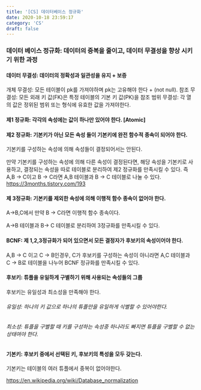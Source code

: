 ```yaml
---
title: '[CS] 데이터베이스 정규화' 
date: 2020-10-18 23:59:17
category: 'CS'
draft: false
---
```



### 데이터 베이스 정규화: 데이터의 중복을 줄이고, 데이터 무결성을 향상 시키기 위한 과정

#### 데이터 무결성: 데이터의 정확성과 일관성을 유지 + 보증
개체 무결성: 모든 테이블이 pk를 가져야하며 pk는 고유해야 한다 + (not null).
참조 무결성: 모든 외래 키 값(FK)은 특정 테이블의 기본 키 값(PK)을 참조
범위 무결성: 각 열의 값은 정위된 범위 또는 형식에 유효한 값을 가져야한다.

#### 제1 정규화: 각각의 속성에는 값이 하나만 있어야 한다. [Atomic]
#### 제2 정규화: 기본키가 아닌 모든 속성 들이 기본키에 완전 함수적 종속이 되어야 한다.
기본키를 구성하는 속성에 의해 속성들이 결정되어서는 안된다.

만약 기본키를 구성하는 속성에 의해 다른 속성이 결정된다면, 해당 속성을 기본키로 사용하고, 결정되는 속성을 따로 테이블로 분리하여 제2 정규화를 만족시킬 수 있다.
즉 A,B -> C이고 B -> C라면 A,B 테이블과 B -> C 테이블로 나눌 수 있다.
https://3months.tistory.com/193

#### 제 3정규화: 기본키를 제외한 속성에 의해 이행적 함수 종속이 없어야 한다.
A->B,C에서 만약 B -> C라면 이행적 함수 종속이다.

A->B 테이블과 B-> C 테이블로 분리하여 3정규화를 만족시킬 수 있다.

#### BCNF: 제 1,2,3정규화가 되어 있으면서 모든 결정자가 후보키의 속성이어야 한다.

A,B -> C 이고
C -> B인경우, C가 후보키를 구성하는 속성이 아니라면 
A,C 테이블과 C -> B로 테이블을 나누어 BCNF 정규화를 만족시킬 수 있다.

#### 후보키: 튜플을 유일하게 구별하기 위해 사용되는 속성들의 그룹
후보키는 유일성과 최소성을 만족해야 한다.

###### 유일성: 하나의 키 값으로 하나의 튜플만을 유일하게 식별할 수 있어야한다.
###### 최소성: 튜플을 구별할 때 키를 구성하는 속성중 하나라도 빠지면 튜플을 구별할 수 없는 상태여야 한다.


#### 기본키: 후보키 중에서 선택된 키, 후보키의 특성을 모두 갖는다. 
기본키는 테이블의 여러 튜플에서 중복이 없어야한다.

https://en.wikipedia.org/wiki/Database_normalization